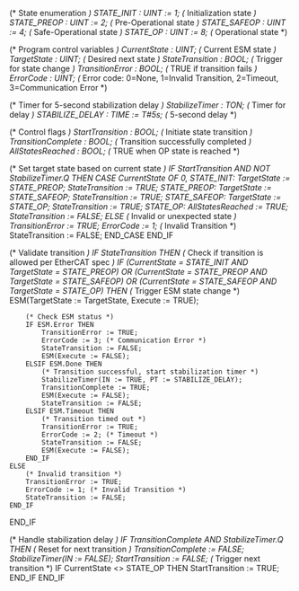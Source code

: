 (* State enumeration *)
STATE_INIT : UINT := 1;    (* Initialization state *)
STATE_PREOP : UINT := 2;   (* Pre-Operational state *)
STATE_SAFEOP : UINT := 4;  (* Safe-Operational state *)
STATE_OP : UINT := 8;      (* Operational state *)

(* Program control variables *)
CurrentState : UINT;       (* Current ESM state *)
TargetState : UINT;        (* Desired next state *)
StateTransition : BOOL;    (* Trigger for state change *)
TransitionError : BOOL;    (* TRUE if transition fails *)
ErrorCode : UINT;          (* Error code: 0=None, 1=Invalid Transition, 2=Timeout, 3=Communication Error *)

(* Timer for 5-second stabilization delay *)
StabilizeTimer : TON;      (* Timer for delay *)
STABILIZE_DELAY : TIME := T#5s; (* 5-second delay *)

(* Control flags *)
StartTransition : BOOL;    (* Initiate state transition *)
TransitionComplete : BOOL; (* Transition successfully completed *)
AllStatesReached : BOOL;   (* TRUE when OP state is reached *)


(* Set target state based on current state *)
IF StartTransition AND NOT StabilizeTimer.Q THEN
    CASE CurrentState OF
        0, STATE_INIT:
            TargetState := STATE_PREOP;
            StateTransition := TRUE;
        STATE_PREOP:
            TargetState := STATE_SAFEOP;
            StateTransition := TRUE;
        STATE_SAFEOP:
            TargetState := STATE_OP;
            StateTransition := TRUE;
        STATE_OP:
            AllStatesReached := TRUE;
            StateTransition := FALSE;
        ELSE
            (* Invalid or unexpected state *)
            TransitionError := TRUE;
            ErrorCode := 1; (* Invalid Transition *)
            StateTransition := FALSE;
    END_CASE
END_IF

(* Validate transition *)
IF StateTransition THEN
    (* Check if transition is allowed per EtherCAT spec *)
    IF (CurrentState = STATE_INIT AND TargetState = STATE_PREOP) OR
       (CurrentState = STATE_PREOP AND TargetState = STATE_SAFEOP) OR
       (CurrentState = STATE_SAFEOP AND TargetState = STATE_OP) THEN
        (* Trigger ESM state change *)
        ESM(TargetState := TargetState, Execute := TRUE);
        
        (* Check ESM status *)
        IF ESM.Error THEN
            TransitionError := TRUE;
            ErrorCode := 3; (* Communication Error *)
            StateTransition := FALSE;
            ESM(Execute := FALSE);
        ELSIF ESM.Done THEN
            (* Transition successful, start stabilization timer *)
            StabilizeTimer(IN := TRUE, PT := STABILIZE_DELAY);
            TransitionComplete := TRUE;
            ESM(Execute := FALSE);
            StateTransition := FALSE;
        ELSIF ESM.Timeout THEN
            (* Transition timed out *)
            TransitionError := TRUE;
            ErrorCode := 2; (* Timeout *)
            StateTransition := FALSE;
            ESM(Execute := FALSE);
        END_IF
    ELSE
        (* Invalid transition *)
        TransitionError := TRUE;
        ErrorCode := 1; (* Invalid Transition *)
        StateTransition := FALSE;
    END_IF
END_IF

(* Handle stabilization delay *)
IF TransitionComplete AND StabilizeTimer.Q THEN
    (* Reset for next transition *)
    TransitionComplete := FALSE;
    StabilizeTimer(IN := FALSE);
    StartTransition := FALSE;
    (* Trigger next transition *)
    IF CurrentState <> STATE_OP THEN
        StartTransition := TRUE;
    END_IF
END_IF
